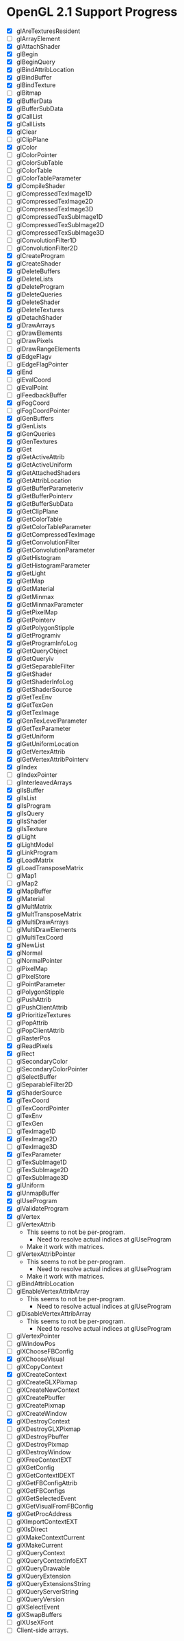 # OpenGL 2.1 Support Progress

- [x] glAreTexturesResident
- [ ] glArrayElement
- [x] glAttachShader
- [x] glBegin
- [x] glBeginQuery
- [x] glBindAttribLocation
- [x] glBindBuffer
- [x] glBindTexture
- [ ] glBitmap
- [x] glBufferData
- [x] glBufferSubData
- [x] glCallList
- [x] glCallLists
- [x] glClear
- [ ] glClipPlane
- [x] glColor
- [ ] glColorPointer
- [ ] glColorSubTable
- [ ] glColorTable
- [ ] glColorTableParameter
- [x] glCompileShader
- [ ] glCompressedTexImage1D
- [ ] glCompressedTexImage2D
- [ ] glCompressedTexImage3D
- [ ] glCompressedTexSubImage1D
- [ ] glCompressedTexSubImage2D
- [ ] glCompressedTexSubImage3D
- [ ] glConvolutionFilter1D
- [ ] glConvolutionFilter2D
- [x] glCreateProgram
- [x] glCreateShader
- [x] glDeleteBuffers
- [x] glDeleteLists
- [x] glDeleteProgram
- [x] glDeleteQueries
- [x] glDeleteShader
- [x] glDeleteTextures
- [x] glDetachShader
- [x] glDrawArrays
- [ ] glDrawElements
- [ ] glDrawPixels
- [ ] glDrawRangeElements
- [x] glEdgeFlagv
- [ ] glEdgeFlagPointer
- [x] glEnd
- [ ] glEvalCoord
- [ ] glEvalPoint
- [ ] glFeedbackBuffer
- [x] glFogCoord
- [ ] glFogCoordPointer
- [x] glGenBuffers
- [x] glGenLists
- [x] glGenQueries
- [x] glGenTextures
- [x] glGet
- [x] glGetActiveAttrib
- [x] glGetActiveUniform
- [x] glGetAttachedShaders
- [x] glGetAttribLocation
- [x] glGetBufferParameteriv
- [x] glGetBufferPointerv
- [x] glGetBufferSubData
- [x] glGetClipPlane
- [x] glGetColorTable
- [x] glGetColorTableParameter
- [x] glGetCompressedTexImage
- [x] glGetConvolutionFilter
- [x] glGetConvolutionParameter
- [x] glGetHistogram
- [x] glGetHistogramParameter
- [x] glGetLight
- [x] glGetMap
- [x] glGetMaterial
- [x] glGetMinmax
- [x] glGetMinmaxParameter
- [x] glGetPixelMap
- [x] glGetPointerv
- [x] glGetPolygonStipple
- [x] glGetProgramiv
- [x] glGetProgramInfoLog
- [x] glGetQueryObject
- [x] glGetQueryiv
- [x] glGetSeparableFilter
- [x] glGetShader
- [x] glGetShaderInfoLog
- [x] glGetShaderSource
- [x] glGetTexEnv
- [x] glGetTexGen
- [x] glGetTexImage
- [x] glGenTexLevelParameter
- [x] glGetTexParameter
- [x] glGetUniform
- [x] glGetUniformLocation
- [x] glGetVertexAttrib
- [x] glGetVertexAttribPointerv
- [x] glIndex
- [ ] glIndexPointer
- [ ] glInterleavedArrays
- [x] glIsBuffer
- [x] glIsList
- [x] glIsProgram
- [x] glIsQuery
- [x] glIsShader
- [x] glIsTexture
- [x] glLight
- [x] glLightModel
- [x] glLinkProgram
- [x] glLoadMatrix
- [x] glLoadTransposeMatrix
- [ ] glMap1
- [ ] glMap2
- [x] glMapBuffer
- [x] glMaterial
- [x] glMultMatrix
- [x] glMultTransposeMatrix
- [x] glMultiDrawArrays
- [ ] glMultiDrawElements
- [ ] glMultiTexCoord
- [x] glNewList
- [x] glNormal
- [ ] glNormalPointer
- [ ] glPixelMap
- [ ] glPixelStore
- [ ] glPointParameter
- [ ] glPolygonStipple
- [ ] glPushAttrib
- [ ] glPushClientAttrib
- [x] glPrioritizeTextures
- [ ] glPopAttrib
- [ ] glPopClientAttrib
- [ ] glRasterPos
- [x] glReadPixels
- [x] glRect
- [ ] glSecondaryColor
- [ ] glSecondaryColorPointer
- [ ] glSelectBuffer
- [ ] glSeparableFilter2D
- [x] glShaderSource
- [x] glTexCoord
- [ ] glTexCoordPointer
- [ ] glTexEnv
- [ ] glTexGen
- [ ] glTexImage1D
- [x] glTexImage2D
- [ ] glTexImage3D
- [x] glTexParameter
- [ ] glTexSubImage1D
- [ ] glTexSubImage2D
- [ ] glTexSubImage3D
- [x] glUniform
- [x] glUnmapBuffer
- [x] glUseProgram
- [x] glValidateProgram
- [x] glVertex
- [ ] glVertexAttrib
    - This seems to not be per-program.
        - Need to resolve actual indices at glUseProgram
    - Make it work with matrices.
- [ ] glVertexAttribPointer
    - This seems to not be per-program.
        - Need to resolve actual indices at glUseProgram
    - Make it work with matrices.
- [ ] glBindAttribLocation
- [ ] glEnableVertexAttribArray
    - This seems to not be per-program.
        - Need to resolve actual indices at glUseProgram
- [ ] glDisableVertexAttribArray
    - This seems to not be per-program.
        - Need to resolve actual indices at glUseProgram
- [ ] glVertexPointer
- [ ] glWindowPos
- [ ] glXChooseFBConfig
- [x] glXChooseVisual
- [ ] glXCopyContext
- [x] glXCreateContext
- [ ] glXCreateGLXPixmap
- [ ] glXCreateNewContext
- [ ] glXCreatePbuffer
- [ ] glXCreatePixmap
- [ ] glXCreateWindow
- [x] glXDestroyContext
- [ ] glXDestroyGLXPixmap
- [ ] glXDestroyPbuffer
- [ ] glXDestroyPixmap
- [ ] glXDestroyWindow
- [ ] glXFreeContextEXT
- [ ] glXGetConfig
- [ ] glXGetContextIDEXT
- [ ] glXGetFBConfigAttrib
- [ ] glXGetFBConfigs
- [ ] glXGetSelectedEvent
- [ ] glXGetVisualFromFBConfig
- [x] glXGetProcAddress
- [ ] glXImportContextEXT
- [ ] glXIsDirect
- [ ] glXMakeContextCurrent
- [x] glXMakeCurrent
- [ ] glXQueryContext
- [ ] glXQueryContextInfoEXT
- [ ] glXQueryDrawable
- [x] glXQueryExtension
- [x] glXQueryExtensionsString
- [ ] glXQueryServerString
- [ ] glXQueryVersion
- [ ] glXSelectEvent
- [x] glXSwapBuffers
- [ ] glXUseXFont
- [ ] Client-side arrays.
